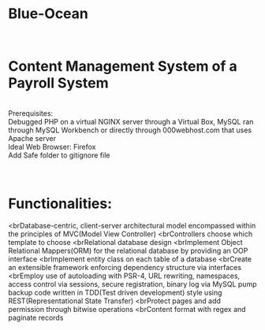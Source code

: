 # Blue-Ocean
# <br>Content Management System of a Payroll System
<br>Prerequisites:
<br>Debugged PHP on a virtual NGINX server through a Virtual Box, MySQL ran through MySQL Workbench 
or directly through 000webhost.com that uses Apache server
<br>Ideal Web Browser: Firefox
<br>Add Safe folder to gitignore file
# <br>Functionalities:
<brDatabase-centric, client-server architectural model encompassed within the principles of MVC(Model View Controller)
<brControllers choose which template to choose
<brRelational database design
<brImplement Object Relational Mappers(ORM) for the relational database by providing an OOP interface
<brImplement entity class on each table of a database
<brCreate an extensible framework enforcing dependency structure via interfaces
<brEmploy use of autoloading with PSR-4, URL rewriting, namespaces, access control via sessions, secure registration, binary log via MySQL pump backup
code written in TDD(Test driven development) style using REST(Representational State Transfer)
<brProtect pages and add permission through bitwise operations
<brContent format with regex and paginate records
